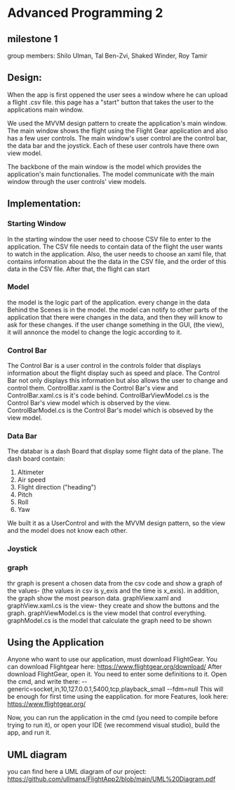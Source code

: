 # Advanced Programming 2
## milestone 1

group members: Shilo Ulman, Tal Ben-Zvi, Shaked Winder, Roy Tamir

## Design:
When the app is first oppened the user sees a window where he can upload a flight .csv file.
this page has a "start" button that takes the user to the applications main window.

We used the MVVM design pattern to create the application's main window.
The main window shows the flight using the Flight Gear application and also has a few user controls.
The main window's user control are the control bar, the data bar and the joystick.
Each of these user controls have there own view model.

The backbone of the main window is the model which provides the application's main functionalies.
The model communicate with the main window through the user controls' view models.

## Implementation:

### Starting Window
In the starting window the user need to choose CSV file to enter to the application. The CSV file needs to contain data of the flight the user wants to watch in the application.
Also, the user needs to choose an xaml file, that contains information about the the data in the CSV file, and the order of this data in the CSV file.
After that, the flight can start

### Model
the model is the logic part of the application. every change in the data Behind the Scenes is in the model. the model can notify to other parts of the application that there were changes in the data, and then they will know to ask for these changes.
if the user change something in the GUI, (the view), it will annonce the model to change the logic according to it.

### Control Bar
The Control Bar is a user control in the controls folder that displays information about the flight
display such as speed and place. The Control Bar not only displays this information but also allows
the user to change and control them.
ControlBar.xaml is the Control Bar's view and ControlBar.xaml.cs is it's code behind.
ControlBarViewModel.cs is the Control Bar's view model which is observed by the view.
ControlBarModel.cs is the Control Bar's model which is obseved by the view model.

### Data Bar
The databar is a dash Board that display some flight data of the plane.
The dash board contain:
1. Altimeter
2. Air speed
3. Flight direction ("heading")
4. Pitch
5. Roll
6. Yaw 

We built it as a UserControl and with the MVVM design pattern, so the view and the model does not know each other.

### Joystick

### graph
thr graph is present a chosen data from the csv code and show a graph of the values- (the values in csv is y_exis and the time is x_exis).
in addition, the graph show the most pearson data.
graphView.xaml and graphView.xaml.cs is the view- they create and show the buttons and the graph.
graphViewModel.cs is the view model that control everything.
graphModel.cs is the model that calculate the graph need to be shown


## Using the Application
Anyone who want to use our application, must download FlightGear. You can download Flightgear here: https://www.flightgear.org/download/
After download FlightGear, open it. You need to enter some definitions to it.
Open the cmd, and write there:
--generic=socket,in,10,127.0.0.1,5400,tcp,playback_small
--fdm=null
This will be enough for first time using the eapplication. for more Features, look here: https://www.flightgear.org/

Now, you can run the application in the cmd (you need to compile before trying to run it), or open your IDE (we recommend visual studio), build the app, and run it.

## UML diagram
you can find here a UML diagram of our project: https://github.com/ullmans/FlightApp2/blob/main/UML%20Diagram.pdf

